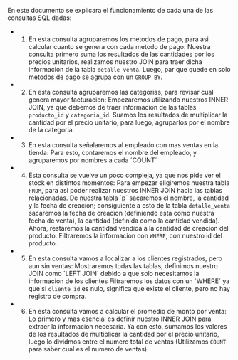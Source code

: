 En este documento se explicara el funcionamiento de cada una de las consultas SQL dadas:

- 1. En esta consulta agruparemos los metodos de pago, para asi calcular cuanto se genera con cada metodo de pago:
Nuestra consulta primero suma los resultados de las cantidades por los precios unitarios, realizamos nuestro JOIN para traer
dicha informacion de la tabla `detalle_venta`. Luego, par que quede en solo metodos de pago se agrupa con un `GROUP BY`.

- 2. En esta consulta agruparemos las categorias, para revisar cual genera mayor facturacion:
Empezaremos utilizando nuestros INNER JOIN, ya que debemos de traer informacion de las tablas `producto_id` y `categoria_id`.
Suamos los resultados de multiplicar la cantidad por el precio unitario, para luego, agruparlos por el nombre de la categoria.

- 3. En esta consulta señalaremos al empleado con mas ventas en la tienda:
Para esto, contaremos el nombre del empleado, y agruparemos por nombres a cada ´COUNT´

- 4. Esta consulta se vuelve un poco compleja, ya que nos pide ver el stock en distintos momentos:
Para empezar eligiremos nuestra tabla `FROM`, para asi poder realizar nuestros INNER JOIN hacia las tablas relacionadas.
De nuestra tabla ´p´ sacaremos el nombre, la cantidad y la fecha de creacion; consiguiente a esto de la tabla 
`detalle_venta` sacaremos la fecha de creacion (definiendo esta como nuestra fecha de venta), la cantidad (definida como la cantidad vendida).
Ahora, restaremos la cantidad vendida a la cantidad de creacion del producto.
Filtraremos la informacion con `WHERE`, con nuestro id del producto.

- 5. En esta consulta vamos a localizar a los clientes registrados, pero aun sin ventas:
Mostraremos todas las tablas, definimos nuestro JOIN como ´LEFT JOIN´ debido a que solo necesitamos la informacion de los clientes
Filtraremos los datos con un ´WHERE´ ya que si `cliente_id` es nulo, significa que existe el cliente, pero no hay registro de compra.

- 6. En esta consulta vamos a calcular el promedio de monto por venta:
Lo primero y mas esencial es definir nuestro INNER JOIN para extraer la informacion necesaria.
Ya con esto, sumamos los valores de los resultados de multiplicar la cantidad por el precio unitario, luego lo dividmos entre el numero total de ventas (Utilizamos `COUNT` para saber cual es el numero de ventas).

